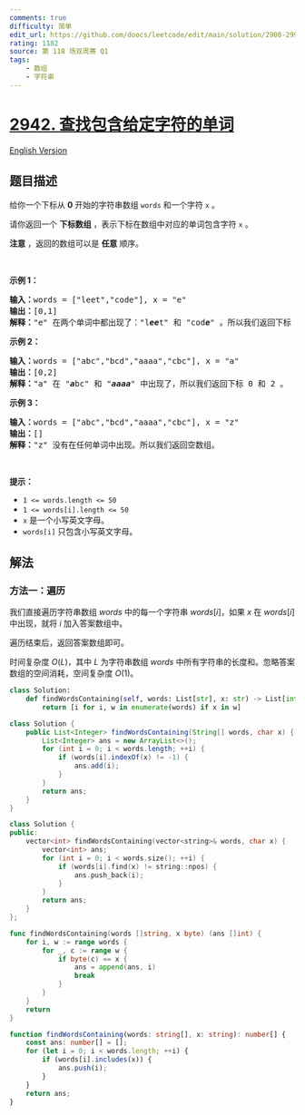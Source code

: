 ```yaml
---
comments: true
difficulty: 简单
edit_url: https://github.com/doocs/leetcode/edit/main/solution/2900-2999/2942.Find%20Words%20Containing%20Character/README.md
rating: 1182
source: 第 118 场双周赛 Q1
tags:
    - 数组
    - 字符串
---
```


<!-- problem:start -->

# [2942. 查找包含给定字符的单词](https://leetcode.cn/problems/find-words-containing-character)

[English Version](/solution/2900-2999/2942.Find%20Words%20Containing%20Character/README_EN.md)

## 题目描述

<!-- description:start -->

<p>给你一个下标从 <strong>0</strong>&nbsp;开始的字符串数组&nbsp;<code>words</code>&nbsp;和一个字符&nbsp;<code>x</code>&nbsp;。</p>

<p>请你返回一个 <strong>下标数组</strong>&nbsp;，表示下标在数组中对应的单词包含字符 <code>x</code>&nbsp;。</p>

<p><b>注意</b>&nbsp;，返回的数组可以是&nbsp;<strong>任意</strong>&nbsp;顺序。</p>

<p>&nbsp;</p>

<p><strong class="example">示例 1：</strong></p>

<pre>
<b>输入：</b>words = ["leet","code"], x = "e"
<b>输出：</b>[0,1]
<b>解释：</b>"e" 在两个单词中都出现了："l<em><strong>ee</strong></em>t" 和 "cod<em><strong>e</strong></em>" 。所以我们返回下标 0 和 1 。
</pre>

<p><strong class="example">示例 2：</strong></p>

<pre>
<b>输入：</b>words = ["abc","bcd","aaaa","cbc"], x = "a"
<b>输出：</b>[0,2]
<b>解释：</b>"a" 在 "<em><strong>a</strong></em>bc" 和 "<em><strong>aaaa</strong></em>" 中出现了，所以我们返回下标 0 和 2 。
</pre>

<p><strong class="example">示例 3：</strong></p>

<pre>
<b>输入：</b>words = ["abc","bcd","aaaa","cbc"], x = "z"
<b>输出：</b>[]
<b>解释：</b>"z" 没有在任何单词中出现。所以我们返回空数组。
</pre>

<p>&nbsp;</p>

<p><strong>提示：</strong></p>

<ul>
	<li><code>1 &lt;= words.length &lt;= 50</code></li>
	<li><code>1 &lt;= words[i].length &lt;= 50</code></li>
	<li><code>x</code>&nbsp;是一个小写英文字母。</li>
	<li><code>words[i]</code>&nbsp;只包含小写英文字母。</li>
</ul>

<!-- description:end -->

## 解法

<!-- solution:start -->

### 方法一：遍历

我们直接遍历字符串数组 $words$ 中的每一个字符串 $words[i]$，如果 $x$ 在 $words[i]$ 中出现，就将 $i$ 加入答案数组中。

遍历结束后，返回答案数组即可。

时间复杂度 $O(L)$，其中 $L$ 为字符串数组 $words$ 中所有字符串的长度和。忽略答案数组的空间消耗，空间复杂度 $O(1)$。

<!-- tabs:start -->

```python
class Solution:
    def findWordsContaining(self, words: List[str], x: str) -> List[int]:
        return [i for i, w in enumerate(words) if x in w]
```

```java
class Solution {
    public List<Integer> findWordsContaining(String[] words, char x) {
        List<Integer> ans = new ArrayList<>();
        for (int i = 0; i < words.length; ++i) {
            if (words[i].indexOf(x) != -1) {
                ans.add(i);
            }
        }
        return ans;
    }
}
```

```cpp
class Solution {
public:
    vector<int> findWordsContaining(vector<string>& words, char x) {
        vector<int> ans;
        for (int i = 0; i < words.size(); ++i) {
            if (words[i].find(x) != string::npos) {
                ans.push_back(i);
            }
        }
        return ans;
    }
};
```

```go
func findWordsContaining(words []string, x byte) (ans []int) {
	for i, w := range words {
		for _, c := range w {
			if byte(c) == x {
				ans = append(ans, i)
				break
			}
		}
	}
	return
}
```

```ts
function findWordsContaining(words: string[], x: string): number[] {
    const ans: number[] = [];
    for (let i = 0; i < words.length; ++i) {
        if (words[i].includes(x)) {
            ans.push(i);
        }
    }
    return ans;
}
```

<!-- tabs:end -->

<!-- solution:end -->

<!-- problem:end -->
